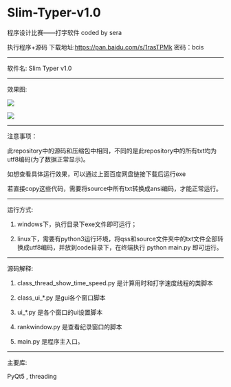 # Slim-Typer-v1.0
程序设计比赛——打字软件    coded by sera


执行程序+源码
下载地址:https://pan.baidu.com/s/1rasTPMk 密码：bcis

----------------------------------------------------------------

软件名: Slim Typer v1.0

----------------------------------------------------------------

效果图:

![](http://p6jpvwsnk.bkt.clouddn.com/18-9-23/20579367.jpg)

![](http://p6jpvwsnk.bkt.clouddn.com/18-9-23/80103781.jpg)

----------------------------------------------------------------

注意事项：

此repository中的源码和压缩包中相同，不同的是此repository中的所有txt均为utf8编码(为了数据正常显示)。

如想查看具体运行效果，可以通过上面百度网盘链接下载后运行exe

若直接copy这些代码，需要将source中所有txt转换成ansi编码，才能正常运行。

----------------------------------------------------------------

运行方式:

1. windows下，执行目录下exe文件即可运行；

2. linux下，需要有python3运行环境，将qss和source文件夹中的txt文件全部转换成utf8编码，并放到code目录下，在终端执行 python main.py 即可运行。

----------------------------------------------------------------

源码解释:

1. class_thread_show_time_speed.py 是计算用时和打字速度线程的类脚本

2. class_ui_*.py 是gui各个窗口脚本

3. ui_*.py 是各个窗口的ui设置脚本

4. rankwindow.py 是查看纪录窗口的脚本

5. main.py 是程序主入口。

----------------------------------------------------------------

主要库:

PyQt5 , threading
